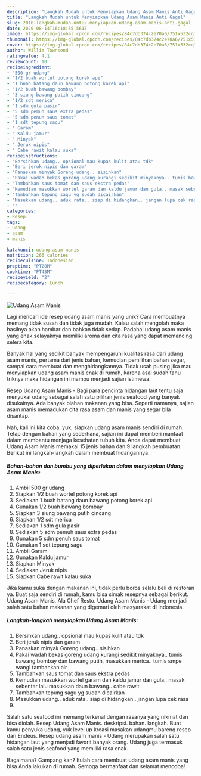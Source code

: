```yaml
---
description: "Langkah Mudah untuk Menyiapkan Udang Asam Manis Anti Gagal"
title: "Langkah Mudah untuk Menyiapkan Udang Asam Manis Anti Gagal"
slug: 2010-langkah-mudah-untuk-menyiapkan-udang-asam-manis-anti-gagal
date: 2020-08-14T16:18:55.561Z
image: https://img-global.cpcdn.com/recipes/84c7db374c2e70a6/751x532cq70/udang-asam-manis-foto-resep-utama.jpg
thumbnail: https://img-global.cpcdn.com/recipes/84c7db374c2e70a6/751x532cq70/udang-asam-manis-foto-resep-utama.jpg
cover: https://img-global.cpcdn.com/recipes/84c7db374c2e70a6/751x532cq70/udang-asam-manis-foto-resep-utama.jpg
author: Willie Townsend
ratingvalue: 4.1
reviewcount: 10
recipeingredient:
- "500 gr udang"
- "1/2 buah wortel potong korek api"
- "1 buah batang daun bawang potong korek api"
- "1/2 buah bawang bombay"
- "3 siung bawang putih cincang"
- "1/2 sdt merica"
- "1 sdm gula pasir"
- "5 sdm pemuh saus extra pedas"
- "5 sdm penuh saus tomat"
- "1 sdt tepung sagu"
- " Garam"
- " Kaldu jamur"
- " Minyak"
- " Jeruk nipis"
- " Cabe rawit kalau suka"
recipeinstructions:
- "Bersihkan udang.. opsional mau kupas kulit atau tdk"
- "Beri jeruk nipis dan garam"
- "Panaskan minyak Goreng udang.. sisihkan"
- "Pakai wadah bekas goreng udang kurangi sedikit minyaknya.. tumis bawang bombay dan bawang putih, masukkan merica.. tumis smpe wangi tambahkan air"
- "Tambahkan saus tomat dan saus ekstra pedas"
- "Kemudian masukkan wortel garam dan kaldu jamur dan gula.. masak sebentar lalu masukkan daun bawang.. cabe rawit"
- "Tambahkan tepung sagu yg sudah dicairkan"
- "Masukkan udang.. aduk rata.. siap di hidangkan.. jangan lupa cek rasa"
- ""
categories:
- Resep
tags:
- udang
- asam
- manis

katakunci: udang asam manis 
nutrition: 266 calories
recipecuisine: Indonesian
preptime: "PT20M"
cooktime: "PT43M"
recipeyield: "2"
recipecategory: Lunch

---
```



![Udang Asam Manis](https://img-global.cpcdn.com/recipes/84c7db374c2e70a6/751x532cq70/udang-asam-manis-foto-resep-utama.jpg)

Lagi mencari ide resep udang asam manis yang unik? Cara membuatnya memang tidak susah dan tidak juga mudah. Kalau salah mengolah maka hasilnya akan hambar dan bahkan tidak sedap. Padahal udang asam manis yang enak selayaknya memiliki aroma dan cita rasa yang dapat memancing selera kita.

Banyak hal yang sedikit banyak mempengaruhi kualitas rasa dari udang asam manis, pertama dari jenis bahan, kemudian pemilihan bahan segar, sampai cara membuat dan menghidangkannya. Tidak usah pusing jika mau menyiapkan udang asam manis enak di rumah, karena asal sudah tahu triknya maka hidangan ini mampu menjadi sajian istimewa.

Resep Udang Asam Manis - Bagi para pencinta hidangan laut tentu saja menyukai udang sebagai salah satu pilihan jenis seafood yang banyak disukainya. Ada banyak olahan makanan yang bisa. Seperti namanya, sajian asam manis memadukan cita rasa asam dan manis yang segar bila disantap.


Nah, kali ini kita coba, yuk, siapkan udang asam manis sendiri di rumah. Tetap dengan bahan yang sederhana, sajian ini dapat memberi manfaat dalam membantu menjaga kesehatan tubuh kita. Anda dapat membuat Udang Asam Manis memakai 15 jenis bahan dan 9 langkah pembuatan. Berikut ini langkah-langkah dalam membuat hidangannya.

<!--inarticleads1-->

##### Bahan-bahan dan bumbu yang diperlukan dalam menyiapkan Udang Asam Manis:

1. Ambil 500 gr udang
1. Siapkan 1/2 buah wortel potong korek api
1. Sediakan 1 buah batang daun bawang potong korek api
1. Gunakan 1/2 buah bawang bombay
1. Siapkan 3 siung bawang putih cincang
1. Siapkan 1/2 sdt merica
1. Sediakan 1 sdm gula pasir
1. Sediakan 5 sdm pemuh saus extra pedas
1. Gunakan 5 sdm penuh saus tomat
1. Gunakan 1 sdt tepung sagu
1. Ambil  Garam
1. Gunakan  Kaldu jamur
1. Siapkan  Minyak
1. Sediakan  Jeruk nipis
1. Siapkan  Cabe rawit kalau suka


Jika kamu suka dengan makanan ini, tidak perlu boros selalu beli di restoran ya. Buat saja sendiri di rumah, kamu bisa simak resepnya sebagai berikut. Udang Asam Manis, Ala Chef Resto. Udang Asam Manis - Udang menjadi salah satu bahan makanan yang digemari oleh masyarakat di Indonesia. 

<!--inarticleads2-->

##### Langkah-langkah menyiapkan Udang Asam Manis:

1. Bersihkan udang.. opsional mau kupas kulit atau tdk
1. Beri jeruk nipis dan garam
1. Panaskan minyak Goreng udang.. sisihkan
1. Pakai wadah bekas goreng udang kurangi sedikit minyaknya.. tumis bawang bombay dan bawang putih, masukkan merica.. tumis smpe wangi tambahkan air
1. Tambahkan saus tomat dan saus ekstra pedas
1. Kemudian masukkan wortel garam dan kaldu jamur dan gula.. masak sebentar lalu masukkan daun bawang.. cabe rawit
1. Tambahkan tepung sagu yg sudah dicairkan
1. Masukkan udang.. aduk rata.. siap di hidangkan.. jangan lupa cek rasa
1. 


Salah satu seafood ini memang terkenal dengan rasanya yang nikmat dan bisa diolah. Resep Udang Asam Manis. deskripsi. bahan. langkah. Buat kamu penyuka udang, yuk level up kreasi masakan udangmu bareng resep dari Endeus. Resep udang asam manis - Udang merupakan salah satu hidangan laut yang menjadi favorit banyak orang. Udang juga termasuk salah satu jenis seafood yang memiliki rasa enak. 

Bagaimana? Gampang kan? Itulah cara membuat udang asam manis yang bisa Anda lakukan di rumah. Semoga bermanfaat dan selamat mencoba!
